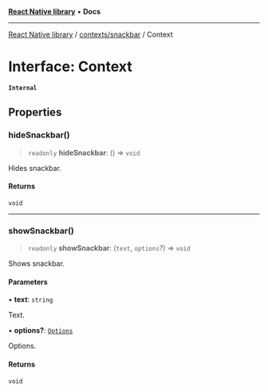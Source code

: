 [**React Native library**](../../../index.md) • **Docs**

***

[React Native library](../../../modules.md) / [contexts/snackbar](../index.md) / Context

# Interface: Context

**`Internal`**

## Properties

### hideSnackbar()

> `readonly` **hideSnackbar**: () => `void`

Hides snackbar.

#### Returns

`void`

***

### showSnackbar()

> `readonly` **showSnackbar**: (`text`, `options`?) => `void`

Shows snackbar.

#### Parameters

• **text**: `string`

Text.

• **options?**: [`Options`](Options.md)

Options.

#### Returns

`void`
